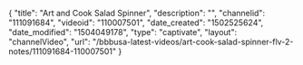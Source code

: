 {
    "title": "Art and Cook Salad Spinner",
    "description": "",
    "channelid": "111091684",
    "videoid": "110007501",
    "date_created": "1502525624",
    "date_modified": "1504049178",
    "type": "captivate",
    "layout": "channelVideo",
    "url": "\/bbbusa-latest-videos\/art-cook-salad-spinner-flv-2-notes\/111091684-110007501"
}